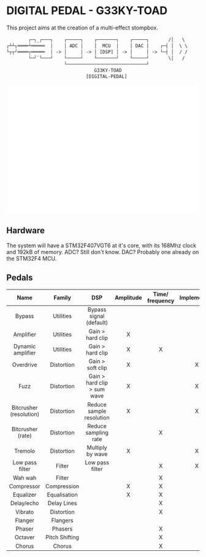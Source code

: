 # DIGITAL PEDAL - G33KY-TOAD
This project aims at the creation of a multi-effect stompbox.
```
        ┌─┐_┌───┐    ┌─────┐    ┌───────┐    ┌─────┐       /│   \
┌┴┴┐════┴═════  │    │ ADC │    │  MCU  │    │ DAC │    ┌─┤ │  \ \
└┬┬┘════┬═════  │ -> │     │ -> │ [DSP] │ -> │     │ -> └─┤ │  / /
        └─┘‾└───┘    └─────┘    └───────┘    └─────┘       \│   /
                     └─────────────────────────────┘
                                G33KY-TOAD
                             [DIGITAL-PEDAL]
```
<p align="center">
  <img src="https://github.com/giacomo-ascari/digital-pedal/blob/main/logo360x.png?raw=true" />
</p>

## Hardware
The system will have a STM32F407VGT6 at it's core, with its 168Mhz clock and 192kB of memory.
ADC? Still don't know.
DAC? Probably one already on the STM32F4 MCU.

## Pedals
|           Name          |     Family     |             DSP             | Amplitude | Time/ frequency | Implemented |
|:-----------------------:|:--------------:|:---------------------------:|:---------:|:---------------:|:-----------:|
| Bypass                  | Utilities      | Bypass signal (default)     |           |                 |             |
| Amplifier               | Utilities      | Gain > hard clip            |     X     |                 |             |
| Dynamic amplifier       | Utilities      | Gain > hard clip            |     X     |        X        |             |
| Overdrive               | Distortion     | Gain > soft clip            |     X     |                 |      X      |
| Fuzz                    | Distortion     | Gain > hard clip > sum wave |     X     |                 |      X      |
| Bitcrusher (resolution) | Distortion     | Reduce sample resolution    |     X     |                 |      X      |
| Bitcrusher (rate)       | Distortion     | Reduce sampling rate        |           |        X        |             |
| Tremolo                 | Distortion     | Multiply by wave            |     X     |                 |      X      |
| Low pass filter         | Filter         | Low pass filter             |           |        X        |      X      |
| Wah wah                 | Filter         |                             |           |        X        |             |
| Compressor              | Compression    |                             |     X     |        X        |             |
| Equalizer               | Equalisation   |                             |     X     |        X        |             |
| Delay/echo              | Delay Lines    |                             |           |        X        |             |
| Vibrato                 | Distortion     |                             |           |        X        |             |
| Flanger                 | Flangers       |                             |           |                 |             |
| Phaser                  | Phasers        |                             |           |        X        |             |
| Octaver                 | Pitch Shifting |                             |           |        X        |             |
| Chorus                  | Chorus         |                             |           |        X        |             |
